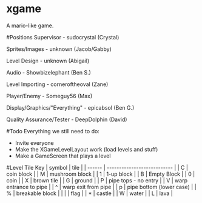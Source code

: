# xgame
A mario-like game.

#Positions
Supervisor - sudocrystal (Crystal)

Sprites/Images - unknown (Jacob/Gabby)

Level Design - unknown (Abigail)

Audio - Showbizelephant (Ben S.)

Level Importing - corneroftheoval (Zane)

Player/Enemy - Someguy56 (Max)

Display/Graphics/"Everything" - epicabsol (Ben G.)

Quality Assurance/Tester - DeepDolphin (David)

#Todo
Everything we still need to do:

- Invite everyone
- Make the XGameLevelLayout work (load levels and stuff)
- Make a GameScreen that plays a level

#Level Tile Key
| symbol | tile                        |
| ------ | --------------------------- |
| C      | coin block                  |
| M      | mushroom block              |
| 1      | 1-up block                  |
| B      | Empty Block                 |
| 0      | coin                        |
| X      | brown tile                  | 
| G      | ground                      |
| P      | pipe tops - no entry        |
| V      | warp entrance to pipe       |
| ^      | warp exit from pipe         |
| p      | pipe bottom (lower case)    |
| %      | breakable block             |
| &#124;      | flag                        |
| *      | castle                      |
| W      | water                       |
| L      | lava                        |
